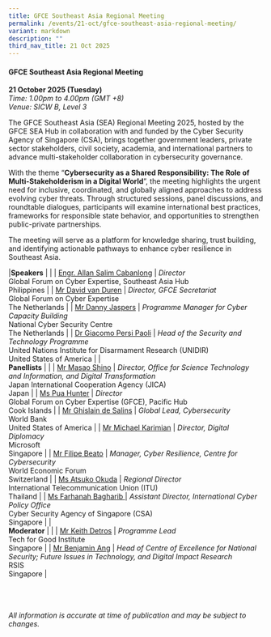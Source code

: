 ```yaml
---
title: GFCE Southeast Asia Regional Meeting
permalink: /events/21-oct/gfce-southeast-asia-regional-meeting/
variant: markdown
description: ""
third_nav_title: 21 Oct 2025
---
```

#### **GFCE Southeast Asia Regional Meeting**

**21 October 2025 (Tuesday)**  
*Time: 1.00pm to 4.00pm (GMT +8)*
<br>*Venue: SICW B, Level 3*

The GFCE Southeast Asia (SEA) Regional Meeting 2025, hosted by the GFCE SEA Hub in collaboration with and funded by the Cyber Security Agency of Singapore (CSA), brings together government leaders, private sector stakeholders, civil society, academia, and international partners to advance multi-stakeholder collaboration in cybersecurity governance.

With the theme “**Cybersecurity as a Shared Responsibility: The Role of Multi-Stakeholderism in a Digital World**”, the meeting highlights the urgent need for inclusive, coordinated, and globally aligned approaches to address evolving cyber threats. Through structured sessions, panel discussions, and roundtable dialogues, participants will examine international best practices, frameworks for responsible state behavior, and opportunities to strengthen public-private partnerships.

The meeting will serve as a platform for knowledge sharing, trust building, and identifying actionable pathways to enhance cyber resilience in Southeast Asia.

|**Speakers**          |                                                              |
| [Engr. Allan Salim Cabanlong](/speakers/engr-allan-salim-cabanlong/)  | *Director* <br>Global Forum on Cyber Expertise, Southeast Asia Hub<br>Philippines      |
| [Mr David van Duren](/speakers/mr-david-van-duren/)  | *Director, GFCE Secretariat* <br>Global Forum on Cyber Expertise <br>The Netherlands      |
| [Mr Danny Jaspers](/speakers/mr-danny-jaspers/)  | *Programme Manager for Cyber Capacity Building* <br>National Cyber Security Centre<br>The Netherlands      |
| [Dr Giacomo Persi Paoli](/speakers/dr-giacomo-persi-paoli/)  | *Head of the Security and Technology Programme* <br>United Nations Institute for Disarmament Research (UNIDIR)<br>United States of America      |
|<br>**Panellists**          |                                                              |
| [Mr Masao Shino](/speakers/mr-masao-shino/)  | *Director, Office for Science Technology and Information, and Digital Transformation* <br>Japan International Cooperation Agency (JICA)<br>Japan      |
| [Ms Pua Hunter](/speakers/ms-pua-hunter/)  | *Director* <br>Global Forum on Cyber Expertise (GFCE), Pacific Hub<br>Cook Islands      |
| [Mr Ghislain de Salins](/speakers/mr-ghislain-de-salins/)  | *Global Lead, Cybersecurity* <br>World Bank<br>United States of America      |
| [Mr Michael Karimian](/speakers/mr-michael-karimian/)  | *Director, Digital Diplomacy* <br>Microsoft<br>Singapore      |
| [Mr Filipe Beato](/speakers/mr-filipe-beato/)  | *Manager, Cyber Resilience, Centre for Cybersecurity* <br>World Economic Forum<br>Switzerland      |
| [Ms Atsuko Okuda](/speakers/ms-atsuko-okuda/)  | *Regional Director* <br>International Telecommunication Union (ITU)<br>Thailand      |
| [Ms Farhanah Bagharib ](/speakers/ms-farhanah-bagharib/)  | *Assistant Director, International Cyber Policy Office* <br>Cyber Security Agency of Singapore (CSA)<br>Singapore      |
|<br>**Moderator**          |                                                              |
| [Mr Keith Detros](/speakers/mr-keith-detros/)  | *Programme Lead* <br>Tech for Good Institute<br>Singapore      |
| [Mr Benjamin Ang](/speakers/mr-benjamin-ang/)  | *Head of Centre of Excellence for National Security; Future Issues in Technology, and Digital Impact Research* <br>RSIS<br>Singapore      |


<br><br><br>
*All information is accurate at time of publication and may be subject to changes.*